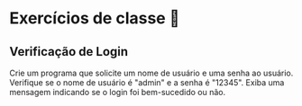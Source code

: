 # Exercícios de classe 🌟

## Verificação de Login

Crie um programa que solicite um nome de usuário e uma senha ao usuário. Verifique se o nome de usuário é "admin" e a senha é "12345". Exiba uma mensagem indicando se o login foi bem-sucedido ou não.